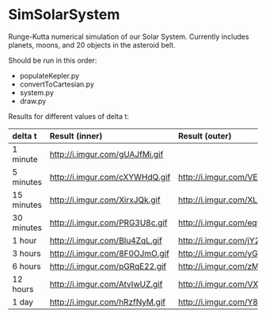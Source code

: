 # SimSolarSystem

Runge-Kutta numerical simulation of our Solar System.
Currently includes planets, moons, and 20 objects in the asteroid belt.

Should be run in this order:
 * populateKepler.py
 * convertToCartesian.py
 * system.py
 * draw.py

Results for different values of delta t:

| delta t | Result (inner) | Result (outer) |
| :------------- | :--------- | :--------- |
| 1 minute | http://i.imgur.com/gUAJfMi.gif |  |
| 5 minutes | http://i.imgur.com/cXYWHdQ.gif | http://i.imgur.com/VEwUoxI.gif |
| 15 minutes | http://i.imgur.com/XirxJQk.gif | http://i.imgur.com/XLRz0OB.gif |
| 30 minutes | http://i.imgur.com/PRG3U8c.gif | http://i.imgur.com/eqyIN3s.gif |
| 1 hour | http://i.imgur.com/BIu4ZqL.gif | http://i.imgur.com/jY27FA3.gif |
| 3 hours | http://i.imgur.com/8F0OJmO.gif | http://i.imgur.com/yGszUDp.gif |
| 6 hours | http://i.imgur.com/pGRqE22.gif | http://i.imgur.com/zMgB3ex.gif |
| 12 hours | http://i.imgur.com/AtvIwUZ.gif | http://i.imgur.com/VXeQpYI.gif |
| 1 day | http://i.imgur.com/hRzfNyM.gif | http://i.imgur.com/Y8aFRHa.gif |
